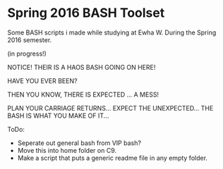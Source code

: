 # Spring 2016 BASH Toolset

Some BASH scripts i made while studying at Ewha W. During the Spring 2016 semester.

(in progress!)

NOTICE! THEIR IS A HAOS BASH GOING ON HERE!

HAVE YOU EVER BEEN?

THEN YOU KNOW, THERE IS EXPECTED ... A MESS!

PLAN YOUR CARRIAGE RETURNS...
EXPECT THE UNEXPECTED...
THE BASH IS WHAT YOU MAKE OF IT...

ToDo:

* Seperate out general bash from VIP bash? 
* Move this into home folder on C9.
* Make a script that puts a generic readme file in any empty folder.